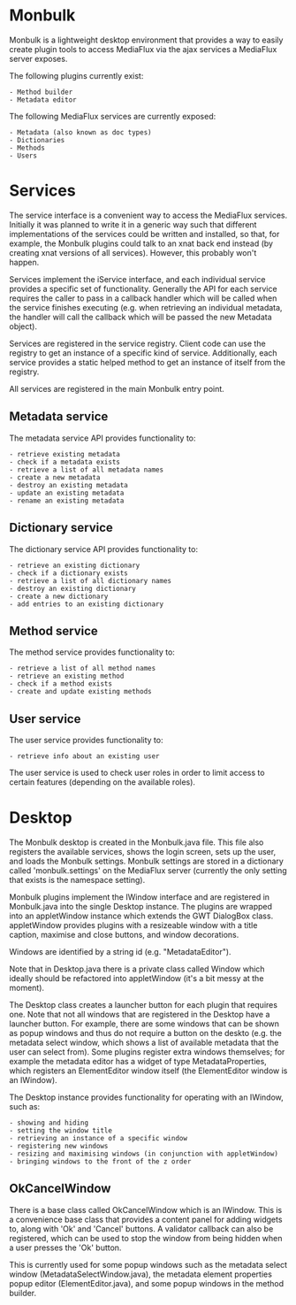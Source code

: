 Monbulk
=======

Monbulk is a lightweight desktop environment that provides a way to easily
create plugin tools to access MediaFlux via the ajax services a MediaFlux
server exposes.

The following plugins currently exist:

	- Method builder
	- Metadata editor

The following MediaFlux services are currently exposed:

	- Metadata (also known as doc types)
	- Dictionaries
	- Methods
	- Users

Services
========

The service interface is a convenient way to access the MediaFlux services.
Initially it was planned to write it in a generic way such that different
implementations of the services could be written and installed, so that,
for example, the Monbulk plugins could talk to an xnat back end instead (by
creating xnat versions of all services).  However, this probably won't happen.

Services implement the iService interface, and each individual service
provides a specific set of functionality.  Generally the API for each service
requires the caller to pass in a callback handler which will be called when
the service finishes executing (e.g. when retrieving an individual metadata,
the handler will call the callback which will be passed the new Metadata
object).

Services are registered in the service registry.  Client code can use the
registry to get an instance of a specific kind of service.  Additionally,
each service provides a static helped method to get an instance of itself
from the registry.

All services are registered in the main Monbulk entry point.

Metadata service
----------------

The metadata service API provides functionality to:

	- retrieve existing metadata
	- check if a metadata exists
	- retrieve a list of all metadata names
	- create a new metadata
	- destroy an existing metadata
	- update an existing metadata
	- rename an existing metadata

Dictionary service
------------------

The dictionary service API provides functionality to:

	- retrieve an existing dictionary
	- check if a dictionary exists
	- retrieve a list of all dictionary names
	- destroy an existing dictionary
	- create a new dictionary
	- add entries to an existing dictionary

Method service
--------------

The method service provides functionality to:

	- retrieve a list of all method names
	- retrieve an existing method
	- check if a method exists
	- create and update existing methods

User service
------------

The user service provides functionality to:

	- retrieve info about an existing user

The user service is used to check user roles in order to limit access to
certain features (depending on the available roles).

Desktop
=======

The Monbulk desktop is created in the Monbulk.java file.  This file also
registers the available services, shows the login screen, sets up the user,
and loads the Monbulk settings.  Monbulk settings are stored in a dictionary
called 'monbulk.settings' on the MediaFlux server (currently the only setting
that exists is the namespace setting).

Monbulk plugins implement the IWindow interface and are registered in
Monbulk.java into the single Desktop instance.  The plugins are wrapped
into an appletWindow instance which extends the GWT DialogBox class.
appletWindow provides plugins with a resizeable window with a title caption,
maximise and close buttons, and window decorations.

Windows are identified by a string id (e.g. "MetadataEditor").

Note that in Desktop.java there is a private class called Window which
ideally should be refactored into appletWindow (it's a bit messy at the
moment).

The Desktop class creates a launcher button for each plugin that requires
one.  Note that not all windows that are registered in the Desktop have
a launcher button.  For example, there are some windows that can be shown
as popup windows and thus do not require a button on the deskto (e.g. the
metadata select window, which shows a list of available metadata that the
user can select from).  Some plugins register extra windows themselves; for
example the metadata editor has a widget of type MetadataProperties, which
registers an ElementEditor window itself (the ElementEditor window is an
IWindow).

The Desktop instance provides functionality for operating with an IWindow,
such as:

	- showing and hiding
	- setting the window title
	- retrieving an instance of a specific window
	- registering new windows
	- resizing and maximising windows (in conjunction with appletWindow)
	- bringing windows to the front of the z order

OkCancelWindow
--------------

There is a base class called OkCancelWindow which is an IWindow.  This is a
convenience base class that provides a content panel for adding widgets to,
along with 'Ok' and 'Cancel' buttons.  A validator callback can also be
registered, which can be used to stop the window from being hidden when a
user presses the 'Ok' button.

This is currently used for some popup windows such as the metadata select
window (MetadataSelectWindow.java), the metadata element properties popup
editor (ElementEditor.java), and some popup windows in the method builder.


